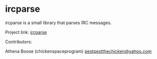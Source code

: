 # ircparse

ircparse is a small library that parses IRC messages.

Project link: [ircparse](https://github.com/chickenspaceprogram/ircparse)

Contributors:

Athena Boose (chickenspaceprogram) <pestpestthechicken@yahoo.com>

